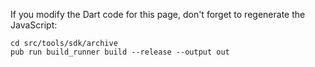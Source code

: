 If you modify the Dart code for this page, don't forget to regenerate
the JavaScript:

    cd src/tools/sdk/archive
    pub run build_runner build --release --output out
